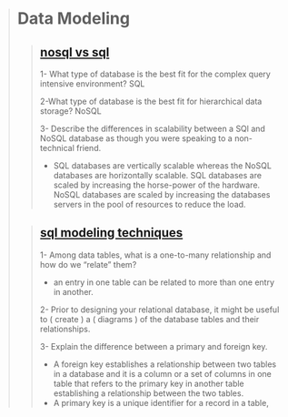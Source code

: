 > # Data Modeling 
>> ## [nosql vs sql](https://www.thegeekstuff.com/2014/01/sql-vs-nosql-db/?utm_source=tuicool)
>>
>> 1- What type of database is the best fit for the complex query intensive environment? SQL
>> 
>> 2-What type of database is the best fit for hierarchical data storage? NoSQL
>> 
>> 3- Describe the differences in scalability between a SQl and NoSQL database as though you were speaking to a non-technical friend.
>> * SQL databases are vertically scalable whereas the NoSQL databases are horizontally scalable. SQL databases are scaled by increasing the horse-power of the hardware. NoSQL databases are scaled by increasing the databases servers in the pool of resources to reduce the load.
>
>> ## [sql modeling techniques](https://www.essentialsql.com/get-ready-to-learn-sql-7-simplified-data-modeling/)
>> 
>> 1- Among data tables, what is a one-to-many relationship and how do we “relate” them?
>> 
>> *  an entry in one table can be related to more than one entry in another.
>> 
>> 2- Prior to designing your relational database, it might be useful to ( create ) a ( diagrams ) of the database tables and their relationships.
>> 
>> 3- Explain the difference between a primary and foreign key. 
>> 
>> * A foreign key establishes a relationship between two tables in a database and it is a column or a set of columns in one table that refers to the primary key in another table establishing a relationship between the two tables.
>> * A primary key is a unique identifier for a record in a table,
>> 
>> 
>> 
>> 
>> 
